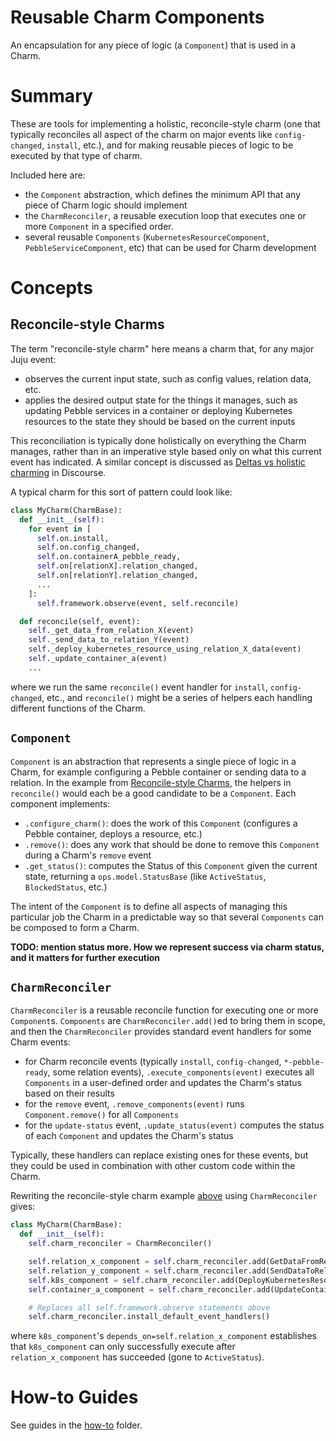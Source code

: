 # Reusable Charm Components

An encapsulation for any piece of logic (a `Component`) that is used in a Charm.

# Summary

These are tools for implementing a holistic, reconcile-style charm (one that typically reconciles all aspect of the charm on major events like `config-changed`, `install`, etc.), and for making reusable pieces of logic to be executed by that type of charm.

Included here are:
* the `Component` abstraction, which defines the minimum API that any piece of Charm logic should implement
* the `CharmReconciler`, a reusable execution loop that executes one or more `Component` in a specified order.  
* several reusable `Components` (`KubernetesResourceComponent`, `PebbleServiceComponent`, etc) that can be used for Charm development

# Concepts

## Reconcile-style Charms

The term "reconcile-style charm" here means a charm that, for any major Juju event:
* observes the current input state, such as config values, relation data, etc.
* applies the desired output state for the things it manages, such as updating Pebble services in a container or deploying Kubernetes resources to the state they should be based on the current inputs

This reconciliation is typically done holistically on everything the Charm manages, rather than in an imperative style based only on what this current event has indicated.  A similar concept is discussed as [Deltas vs holistic charming](https://discourse.charmhub.io/t/deltas-vs-holistic-charming/11095) in Discourse.  

A typical charm for this sort of pattern could look like:

```python
class MyCharm(CharmBase):
  def __init__(self):
    for event in [
      self.on.install,
      self.on.config_changed,
      self.on.containerA_pebble_ready,
      self.on[relationX].relation_changed,
      self.on[relationY].relation_changed, 
      ...
    ]:
      self.framework.observe(event, self.reconcile)

  def reconcile(self, event):
    self._get_data_from_relation_X(event)
    self._send_data_to_relation_Y(event)
    self._deploy_kubernetes_resource_using_relation_X_data(event)
    self._update_container_a(event)
    ...
```

where we run the same `reconcile()` event handler for `install`, `config-changed`, etc., and `reconcile()` might be a series of helpers each handling different functions of the Charm.

## `Component`

`Component` is an abstraction that represents a single piece of logic in a Charm, for example configuring a Pebble container or sending data to a relation.   In the example from [Reconcile-style Charms](#Reconcile-style-Charms), the helpers in `reconcile()` would each be a good candidate to be a `Component`.  Each component implements:

* `.configure_charm()`: does the work of this `Component` (configures a Pebble container, deploys a resource, etc.)
* `.remove()`: does any work that should be done to remove this `Component` during a Charm's `remove` event
* `.get_status()`: computes the Status of this `Component` given the current state, returning a `ops.model.StatusBase` (like `ActiveStatus`, `BlockedStatus`, etc.)

The intent of the `Component` is to define all aspects of managing this particular job the Charm in a predictable way so that several `Components` can be composed to form a Charm.  

**TODO: mention status more.  How we represent success via charm status, and it matters for further execution**

## `CharmReconciler`

`CharmReconciler` is a reusable reconcile function for executing one or more `Component`s.  `Components` are `CharmReconciler.add()`ed to bring them in scope, and then the `CharmReconciler` provides standard event handlers for some Charm events:
* for Charm reconcile events (typically  `install`, `config-changed`, `*-pebble-ready`, some relation events), `.execute_components(event)` executes all `Components` in a user-defined order and updates the Charm's status based on their results
* for the `remove` event, `.remove_components(event)` runs `Component.remove()` for all `Components`
* for the `update-status` event, `.update_status(event)` computes the status of each `Component` and updates the Charm's status

Typically, these handlers can replace existing ones for these events, but they could be used in combination with other custom code within the Charm.  

Rewriting the reconcile-style charm example [above](#Reconcile-style-Charms) using `CharmReconciler` gives:

```python
class MyCharm(CharmBase):
  def __init__(self):
    self.charm_reconciler = CharmReconciler()

    self.relation_x_component = self.charm_reconciler.add(GetDataFromRelationXComponent)
    self.relation_y_component = self.charm_reconciler.add(SendDataToRelationYComponent)
    self.k8s_component = self.charm_reconciler.add(DeployKubernetesResourceComponentUsingRelationXData, depends_on=self.relation_x_component)
    self.container_a_component = self.charm_reconciler.add(UpdateContainerAComponent)

    # Replaces all self.framework.observe statements above
    self.charm_reconciler.install_default_event_handlers()
```

where `k8s_component`'s `depends_on=self.relation_x_component` establishes that `k8s_component` can only successfully execute after `relation_x_component` has succeeded (gone to `ActiveStatus`).  

# How-to Guides

See guides in the [how-to](./how-to) folder.
